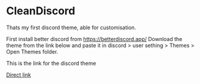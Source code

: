 # CleanDiscord
Thats my first discord theme, able for customisation.

First install better discord from https://betterdiscord.app/
Download the theme from the link below and paste it in discord > user sething > Themes > Open Themes folder.


<p> This is the link for the discord theme </p>

<a href="https://downgit.github.io/#/home?url=https://github.com/Troth99/CleanDiscord/blob/Download/Troth.theme.css">Direct link</a>


